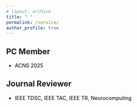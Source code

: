 ```yaml
---
# layout: archive
title: " "
permalink: /service/
author_profile: true
---
```


## PC Member
* <font color="#000000">ACNS 2025 </font> 

## Journal Reviewer
* <font color="#000000">IEEE TDSC, IEEE TAC, IEEE TR, Neurocomputing </font> 



